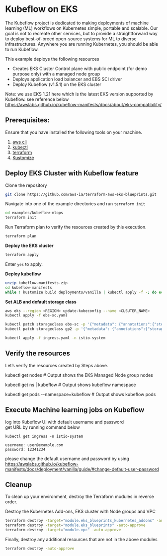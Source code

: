 # Kubeflow on EKS
The Kubeflow project is dedicated to making deployments of machine learning (ML) workflows on Kubernetes simple, portable and scalable. 
Our goal is not to recreate other services, but to provide a straightforward way to deploy best-of-breed open-source systems for ML to diverse infrastructures. 
Anywhere you are running Kubernetes, you should be able to run Kubeflow.

This example deploys the following resources

- Creates EKS Cluster Control plane with public endpoint (for demo purpose only) with a managed node group
- Deploys application load balancer and EBS SCI driver
- Deploy Kubeflow (v1.5.1) on the EKS cluster

Note: we use EKS 1.21 here which is the latest EKS version supported by Kubeflow. see reference below <br>
https://awslabs.github.io/kubeflow-manifests/docs/about/eks-compatibility/

## Prerequisites:

Ensure that you have installed the following tools on your machine.

1. [aws cli](https://docs.aws.amazon.com/cli/latest/userguide/install-cliv2.html)
2. [kubectl](https://Kubernetes.io/docs/tasks/tools/)
3. [terraform](https://learn.hashicorp.com/tutorials/terraform/install-cli)
4. [Kustomize](https://kubectl.docs.kubernetes.io/installation/kustomize/)



## Deploy EKS Cluster with Kubeflow feature

Clone the repository

```sh
git clone https://github.com/aws-ia/terraform-aws-eks-blueprints.git
```

Navigate into one of the example directories and run `terraform init`

```sh
cd examples/kubeflow-mlops
terraform init
```

Run Terraform plan to verify the resources created by this execution.

```sh
terraform plan
```

**Deploy the EKS cluster**

```sh
terraform apply
```

Enter `yes` to apply.

**Deploy kubeflow**
```sh
unzip kubeflow-manifests.zip
cd kubeflow-manifests
while ! kustomize build deployments/vanilla | kubectl apply -f -; do echo "Retrying to apply resources"; sleep 30; done
```

**Set ALB and default storage class**
```sh
aws eks --region <REGION> update-kubeconfig --name <CLSUTER_NAME>
kubectl apply -f ebs-sc.yaml

kubectl patch storageclass ebs-sc -p '{"metadata": {"annotations":{"storageclass.kubernetes.io/is-default-class":"true"}}}'
kubectl patch storageclass gp2 -p '{"metadata": {"annotations":{"storageclass.kubernetes.io/is-default-class":"false"}}}'

kubectl apply -f ingress.yaml -n istio-system
```


## Verify the resources

Let’s verify the resources created by Steps above.



kubectl get nodes # Output shows the EKS Managed Node group nodes

kubectl get ns | kubeflow # Output shows kubeflow namespace

kubectl get pods --namespace=kubeflow # Output shows kubeflow pods



## Execute Machine learning jobs on Kubeflow
log into Kubeflow UI with default username and password <br>
get URL by running command below
```
kubectl get ingress -n istio-system

username: user@example.com
password: 12341234
```
please change the default username and password by using https://awslabs.github.io/kubeflow-manifests/docs/deployment/vanilla/guide/#change-default-user-password


## Cleanup

To clean up your environment, destroy the Terraform modules in reverse order.

Destroy the Kubernetes Add-ons, EKS cluster with Node groups and VPC

```sh
terraform destroy -target="module.eks_blueprints_kubernetes_addons" -auto-approve
terraform destroy -target="module.eks_blueprints" -auto-approve
terraform destroy -target="module.vpc" -auto-approve
```

Finally, destroy any additional resources that are not in the above modules

```sh
terraform destroy -auto-approve
```